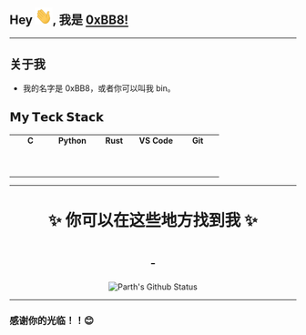 ## Hey <img src="https://raw.githubusercontent.com/parth-27/parth-27/master/Hi.gif" width="30px">, 我是 [0xBB8!](https://github.com/dahezhiquan)

<hr/>

## 关于我

- 我的名字是 0xBB8，或者你可以叫我 bin。

## 𝗠𝘆 𝗧𝗲𝗰𝗸 𝗦𝘁𝗮𝗰𝗸

<table>
  <tbody>
    <tr valign="top">
      <td width="20%" align="center">
        <span><strong>C</strong></span><br><br><br>
        <img height="64px" src="https://upload.wikimedia.org/wikipedia/commons/thumb/3/35/The_C_Programming_Language_logo.svg/564px-The_C_Programming_Language_logo.svg.png" alt="">
      </td>
      <td width="20%" align="center">
        <span><strong>Python</strong></span><br><br><br>
        <img height="64px" src="https://cdn4.iconfinder.com/data/icons/logos-and-brands/512/267_Python_logo-128.png" alt="">
      </td>
      <td width="20%" align="center">
        <span><strong>Rust</strong></span><br><br><br>
        <img height="64px" src="https://www.rust-lang.org/logos/rust-logo-128x128-blk-v2.png" alt="">
      </td>
      <td width="20%" align="center">
        <span><strong>VS Code</strong></span><br><br><br>
        <img height="64px" src="https://cdn.svgporn.com/logos/visual-studio-code.svg" alt="">
      </td>
      <td width="20%" align="center">
        <span><strong>Git</strong></span><br><br><br>
        <img height="64px" src="https://cdn.svgporn.com/logos/git-icon.svg" alt="">
      </td>
    </tr>
  </tbody>
</table>
<hr>

<h1 align="center">
✨ 你可以在这些地方找到我 ✨

<p align="center">
  <a href="https://github.com/dahezhiquan">
    <img src="https://img.shields.io/badge/Github-%230A0A0A.svg?&style=flat-square&logo=Github&logoColor=white" alt="">  
  </a>
  <a href="https://space.bilibili.com/3493142393260061?spm_id_from=333.1007.0.0">
    <img src="https://img.shields.io/badge/Bilibili-%231E90FF.svg?&style=flat-square&logo=bilibili&logoColor=white" alt="">  
  </a>
</p>
</h1>

<div align = "center">

![Parth's Github Status](https://github-readme-stats.vercel.app/api?username=parth-27&show_icons=true&title_color=3793c4&icon_color=ffbb00&text_color=ffffff&bg_color=000000)

<hr>

</div>

<h3>感谢你的光临！！😊</h3>
